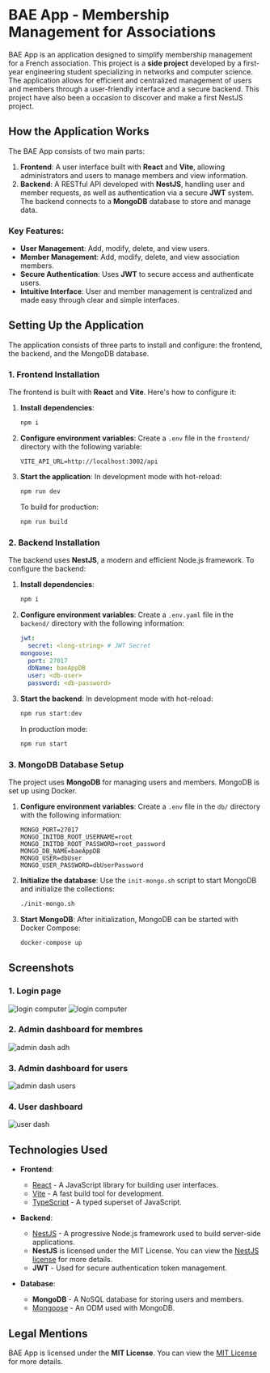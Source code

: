 # BAE App - Membership Management for Associations

BAE App is an application designed to simplify membership management for a French association. This project is a **side project** developed by a first-year engineering student specializing in networks and computer science. The application allows for efficient and centralized management of users and members through a user-friendly interface and a secure backend. This project have also been a occasion to discover and make a first NestJS project.

## How the Application Works

The BAE App consists of two main parts:
1. **Frontend**: A user interface built with **React** and **Vite**, allowing administrators and users to manage members and view information.
2. **Backend**: A RESTful API developed with **NestJS**, handling user and member requests, as well as authentication via a secure **JWT** system. The backend connects to a **MongoDB** database to store and manage data.

### Key Features:
- **User Management**: Add, modify, delete, and view users.
- **Member Management**: Add, modify, delete, and view association members.
- **Secure Authentication**: Uses **JWT** to secure access and authenticate users.
- **Intuitive Interface**: User and member management is centralized and made easy through clear and simple interfaces.

## Setting Up the Application

The application consists of three parts to install and configure: the frontend, the backend, and the MongoDB database.

### 1. Frontend Installation

The frontend is built with **React** and **Vite**. Here's how to configure it:

1. **Install dependencies**:
   ```bash
   npm i
   ```

2. **Configure environment variables**:
   Create a `.env` file in the `frontend/` directory with the following variable:
   ```env
   VITE_API_URL=http://localhost:3002/api
   ```

3. **Start the application**:
   In development mode with hot-reload:
   ```bash
   npm run dev
   ```

   To build for production:
   ```bash
   npm run build
   ```

### 2. Backend Installation

The backend uses **NestJS**, a modern and efficient Node.js framework. To configure the backend:

1. **Install dependencies**:
   ```bash
   npm i
   ```

2. **Configure environment variables**:
   Create a `.env.yaml` file in the `backend/` directory with the following information:
   ```yml
   jwt: 
     secret: <long-string> # JWT Secret
   mongoose:
     port: 27017
     dbName: baeAppDB
     user: <db-user>
     password: <db-password>
   ```

3. **Start the backend**:
   In development mode with hot-reload:
   ```bash
   npm run start:dev
   ```

   In production mode:
   ```bash
   npm run start
   ```

### 3. MongoDB Database Setup

The project uses **MongoDB** for managing users and members. MongoDB is set up using Docker.

1. **Configure environment variables**:
   Create a `.env` file in the `db/` directory with the following information:
   ```env
   MONGO_PORT=27017
   MONGO_INITDB_ROOT_USERNAME=root
   MONGO_INITDB_ROOT_PASSWORD=root_password
   MONGO_DB_NAME=baeAppDB
   MONGO_USER=dbUser
   MONGO_USER_PASSWORD=dbUserPassword
   ```

2. **Initialize the database**:
   Use the `init-mongo.sh` script to start MongoDB and initialize the collections:
   ```bash
   ./init-mongo.sh
   ```

3. **Start MongoDB**:
   After initialization, MongoDB can be started with Docker Compose:
   ```bash
   docker-compose up
   ```

## Screenshots
### 1. Login page
![login computer](./img/login1.png)
![login computer](./img/login2.png)
### 2. Admin dashboard for membres
![admin dash adh](./img/admin_dash_adh.png)
### 3. Admin dashboard for users
![admin dash users](./img/admin_dash_user.png)
### 4. User dashboard
![user dash](./img/user_dash.png)

## Technologies Used

- **Frontend**: 
  - [React](https://reactjs.org/) - A JavaScript library for building user interfaces.
  - [Vite](https://vitejs.dev/) - A fast build tool for development.
  - [TypeScript](https://www.typescriptlang.org/) - A typed superset of JavaScript.
  
- **Backend**: 
  - [NestJS](https://nestjs.com/) - A progressive Node.js framework used to build server-side applications.
  - **NestJS** is licensed under the MIT License. You can view the [NestJS license](https://github.com/nestjs/nest/blob/master/LICENSE) for more details.
  - **JWT** - Used for secure authentication token management.

- **Database**:
  - **MongoDB** - A NoSQL database for storing users and members.
  - [Mongoose](https://mongoosejs.com/) - An ODM used with MongoDB.

## Legal Mentions

BAE App is licensed under the **MIT License**. You can view the [MIT License](./LICENSE) for more details.
